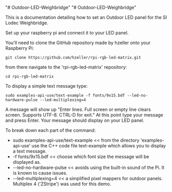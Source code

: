 "# Outdoor-LED-Weighbridge" 
"# Outdoor-LED-Weighbridge" 


This is a documentation detailing how to set an Outdoor LED panel for the SI Lodec Weighbridge.

Set up your raspberry pi and connect it to your LED panel. 

You'll need to clone the GitHub repository made by hzeller onto your Raspberry Pi:

`git clone https://github.com/hzeller/rpi-rgb-led-matrix.git`

from there navigate to the 'rpi-rgb-led-matrix' repository:

`cd rpi-rgb-led-matrix`

To display a simple text message type:

`sudo examples-api-use/text-example -f fonts/9x15.bdf --led-no-hardware-pulse --led-multiplexing=4`

A message will show up "Enter lines. Full screen or empty line clears screen. Supports UTF-8. CTRL-D for exit."
At this point type your message and press Enter.
Your message should display on your LED panel.

To break down each part of the command:

- sudo examples-api-use/text-example << from the directory 'examples-api-use' use the C++ code file text-example which allows you to display a text message.
- -f fonts/9x15.bdf << choose which font size the message will be displayed as.
- --led-no-hardware-pulse << avoids using the built-in sound of the Pi. It is known to cause issues.
- --led-multiplexing=4 << a simplified pixel mappers for outdoor panels. Multiplex 4 ('ZStripe') was used for this demo.




